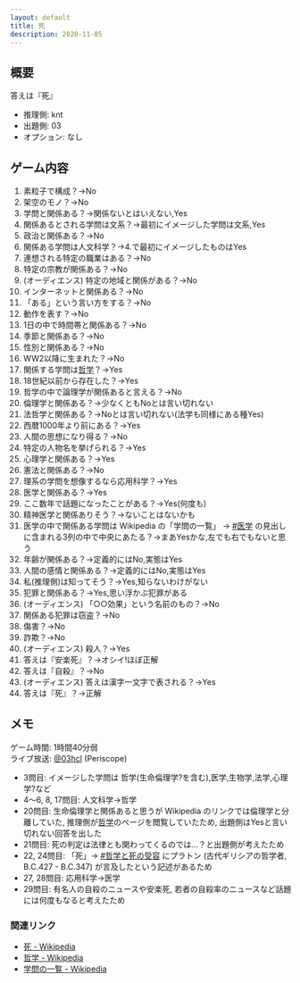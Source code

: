 ```yaml
---
layout: default
title: 死
description: 2020-11-05
---
```


## 概要

答えは『死』

- 推理側: knt
- 出題側: 03
- オプション: なし

## ゲーム内容

1. 素粒子で構成？→No
2. 架空のモノ？→No
3. 学問と関係ある？→関係ないとはいえない,Yes
4. 関係あるとされる学問は文系？→最初にイメージした学問は文系,Yes
5. 政治と関係ある？→No
6. 関係ある学問は人文科学？→4.で最初にイメージしたものはYes
7. 連想される特定の職業はある？→No
8. 特定の宗教が関係ある？→No
9. (オーディエンス) 特定の地域と関係がある？→No
10. インターネットと関係ある？→No
11. 「ある」という言い方をする？→No
12. 動作を表す？→No
13. 1日の中で時間帯と関係ある？→No
14. 季節と関係ある？→No
15. 性別と関係ある？→No
16. WW2以降に生まれた？→No
17. 関係する学問は[哲学](https://ja.wikipedia.org/wiki/%E5%93%B2%E5%AD%A6)？→Yes
18. 18世紀以前から存在した？→Yes
19. 哲学の中で論理学が関係あると言える？→No
20. 倫理学と関係ある？→少なくともNoとは言い切れない
21. 法哲学と関係ある？→Noとは言い切れない(法学も同様にある種Yes)
22. 西暦1000年より前にある？→Yes
23. 人間の思想になり得る？→No
24. 特定の人物名を挙げられる？→Yes
25. 心理学と関係ある？→Yes
26. 憲法と関係ある？→No
27. 理系の学問を想像するなら応用科学？→Yes
28. 医学と関係ある？→Yes
29. ここ数年で話題になったことがある？→Yes(何度も)
30. 精神医学と関係ありそう？→ないことはないかも
31. 医学の中で関係ある学問は Wikipedia の「学問の一覧」 → [#医学](https://ja.wikipedia.org/wiki/%E5%AD%A6%E5%95%8F%E3%81%AE%E4%B8%80%E8%A6%A7#%E5%8C%BB%E5%AD%A6) の見出しに含まれる3列の中で中央にあたる？→まあYesかな,左でも右でもないと思う
32. 年齢が関係ある？→定義的にはNo,実態はYes
33. 人間の感情と関係ある？→定義的にはNo,実態はYes
34. 私(推理側)は知ってそう？→Yes,知らないわけがない
35. 犯罪と関係ある？→Yes,思い浮かぶ犯罪がある
36. (オーディエンス) 「○○効果」という名前のもの？→No
37. 関係ある犯罪は窃盗？→No
38. 傷害？→No
39. 詐欺？→No
40. (オーディエンス) 殺人？→Yes
41. 答えは『安楽死』？→オシイ!ほぼ正解
42. 答えは『自殺』？→No
43. (オーディエンス) 答えは漢字一文字で表される？→Yes
44. 答えは『死』？→正解

## メモ

ゲーム時間: 1時間40分弱  
ライブ放送: [@03hcl](https://www.periscope.tv/03hcl/1ynJOqMzQWkKR) (Periscope)

- 3問目: イメージした学問は 哲学(生命倫理学?を含む),医学,生物学,法学,心理学?など
- 4～6, 8, 17問目: 人文科学→哲学
- 20問目: 生命倫理学と関係あると思うが Wikipedia のリンクでは倫理学と分離していた, 推理側が[哲学](https://ja.wikipedia.org/wiki/%E5%93%B2%E5%AD%A6)のページを閲覧していたため, 出題側はYesと言い切れない回答を出した
- 21問目: 死の判定は法律とも関わってくるのでは…？と出題側が考えたため
- 22, 24問目: 「死」→ [#哲学と死の受容](https://ja.wikipedia.org/wiki/%E6%AD%BB#%E5%93%B2%E5%AD%A6%E3%81%A8%E6%AD%BB%E3%81%AE%E5%8F%97%E5%AE%B9) にプラトン (古代ギリシアの哲学者, B.C.427 - B.C.347) が言及したという記述があるため
- 27, 28問目: 応用科学→医学
- 29問目: 有名人の自殺のニュースや安楽死, 若者の自殺率のニュースなど話題には何度もなると考えたため

### 関連リンク

- [死 - Wikipedia](https://ja.wikipedia.org/wiki/%E6%AD%BB)
- [哲学 - Wikipedia](https://ja.wikipedia.org/wiki/%E5%93%B2%E5%AD%A6)
- [学問の一覧 - Wikipedia](https://ja.wikipedia.org/wiki/%E5%AD%A6%E5%95%8F%E3%81%AE%E4%B8%80%E8%A6%A7)

